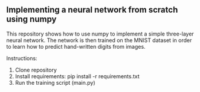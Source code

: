 ## Implementing a neural network from scratch using numpy

This repository shows how to use numpy to implement a simple three-layer neural network.
The network is then trained on the MNIST dataset in order to learn how to predict hand-written digits from images.


Instructions:
1) Clone repository
2) Install requirements: pip install -r requirements.txt
3) Run the training script (main.py)
